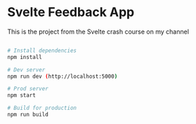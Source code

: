 # Svelte Feedback App

This is the project from the Svelte crash course on my channel

```bash

# Install dependencies
npm install

# Dev server
npm run dev (http://localhost:5000)

# Prod server
npm start

# Build for production
npm run build
```
